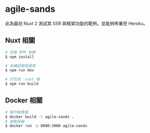 # agile-sands
此為最初 Nuxt 2 測試其 SSR 與框架功能的範例，並能夠佈署至 Heroku。

## Nuxt 相關

```bash
# 安裝 NPM 依賴
$ npm install

# 本機起開發環境
$ npm run dev

# 打包成 .nuxt 檔
$ npm run build
```

## Docker 相關

```bash
# 製作映像檔
$ docker build -t agile-sands .
# 啟動容器
$ docker run -p 8080:3000 agile-sands
```
